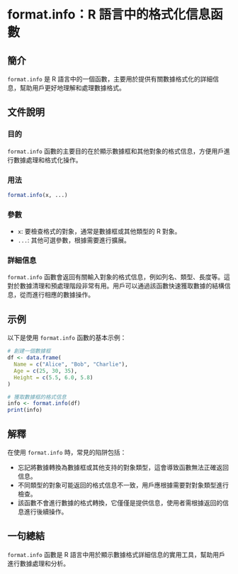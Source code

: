 <!--
Meta Description: # format.info：R 語言中的格式化信息函數 ## 簡介 `format.info` 是 R 語言中的一個函數，主要用於提供有關數據格式化的詳細信息，幫助用戶更好地理解和處理數據格式。 ## 文件說明 ### 目的 `format.info` 函數的主要目的在於顯示數據框和其他對象的格式信...
Meta Keywords: info, format, 語言中的格式化信息函數, 語言中的一個函數, 主要用於提供有關數據格式化的詳細信息
-->

# format.info：R 語言中的格式化信息函數

## 簡介
`format.info` 是 R 語言中的一個函數，主要用於提供有關數據格式化的詳細信息，幫助用戶更好地理解和處理數據格式。

## 文件說明
### 目的
`format.info` 函數的主要目的在於顯示數據框和其他對象的格式信息，方便用戶進行數據處理和格式化操作。

### 用法
```R
format.info(x, ...)
```

### 參數
- `x`: 要檢查格式的對象，通常是數據框或其他類型的 R 對象。
- `...`: 其他可選參數，根據需要進行擴展。

### 詳細信息
`format.info` 函數會返回有關輸入對象的格式信息，例如列名、類型、長度等。這對於數據清理和預處理階段非常有用。用戶可以通過該函數快速獲取數據的結構信息，從而進行相應的數據操作。

## 示例
以下是使用 `format.info` 函數的基本示例：

```R
# 創建一個數據框
df <- data.frame(
  Name = c("Alice", "Bob", "Charlie"),
  Age = c(25, 30, 35),
  Height = c(5.5, 6.0, 5.8)
)

# 獲取數據框的格式信息
info <- format.info(df)
print(info)
```

## 解釋
在使用 `format.info` 時，常見的陷阱包括：
- 忘記將數據轉換為數據框或其他支持的對象類型，這會導致函數無法正確返回信息。
- 不同類型的對象可能返回的格式信息不一致，用戶應根據需要對對象類型進行檢查。
- 該函數不會進行數據的格式轉換，它僅僅是提供信息，使用者需根據返回的信息進行後續操作。

## 一句總結
`format.info` 函數是 R 語言中用於顯示數據格式詳細信息的實用工具，幫助用戶進行數據處理和分析。